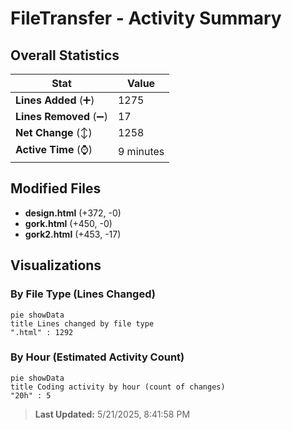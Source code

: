 # FileTransfer - Activity Summary 

## Overall Statistics

| Stat                   | Value                                                             |
| ---------------------- | ----------------------------------------------------------------- |
| **Lines Added** (➕)   | 1275                                          |
| **Lines Removed** (➖) | 17                                        |
| **Net Change** (↕)    | 1258                |
| **Active Time** (⌚)   | 9 minutes |


## Modified Files
- **design.html** (+372, -0)
- **gork.html** (+450, -0)
- **gork2.html** (+453, -17)

## Visualizations

### By File Type (Lines Changed)

```mermaid
pie showData
title Lines changed by file type
".html" : 1292
```

### By Hour (Estimated Activity Count)

```mermaid
pie showData
title Coding activity by hour (count of changes)
"20h" : 5
```


> **Last Updated:** 5/21/2025, 8:41:58 PM